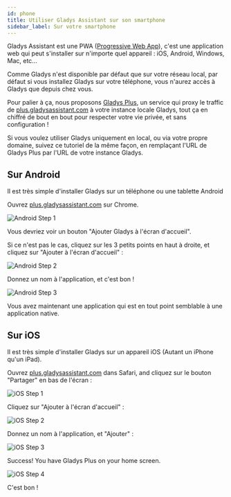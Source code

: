 ```yaml
---
id: phone
title: Utiliser Gladys Assistant sur son smartphone
sidebar_label: Sur votre smartphone
---
```


Gladys Assistant est une PWA ([Progressive Web App](https://fr.wikipedia.org/wiki/Progressive_web_app)), c'est une application web qui peut s'installer sur n'importe quel appareil : iOS, Android, Windows, Mac, etc...

Comme Gladys n'est disponible par défaut que sur votre réseau local, par défaut si vous installez Gladys sur votre téléphone, vous n'aurez accès à Gladys que depuis chez vous.

Pour palier à ça, nous proposons [Gladys Plus](/fr/plus), un service qui proxy le traffic de [plus.gladysassistant.com](https://plus.gladysassistant.com/) à votre instance locale Gladys, tout ça en chiffré de bout en bout pour respecter votre vie privée, et sans configuration !

Si vous voulez utiliser Gladys uniquement en local, ou via votre propre domaine, suivez ce tutoriel de la même façon, en remplaçant l'URL de Gladys Plus par l'URL de votre instance Gladys.

## Sur Android

Il est très simple d'installer Gladys sur un téléphone ou une tablette Android

Ouvrez [plus.gladysassistant.com](https://plus.gladysassistant.com/) sur Chrome.

![Android Step 1](../../../../../static/img/docs/fr/installation/phone/android-step-1.jpg)

Vous devriez voir un bouton "Ajouter Gladys à l'écran d'accueil".

Si ce n'est pas le cas, cliquez sur les 3 petits points en haut à droite, et cliquez sur "Ajouter à l'écran d'accueil" :

![Android Step 2](../../../../../static/img/docs/fr/installation/phone/android-step-2.jpg)

Donnez un nom à l'application, et c'est bon !

![Android Step 3](../../../../../static/img/docs/fr/installation/phone/android-step-3.jpg)

Vous avez maintenant une application qui est en tout point semblable à une application native.

## Sur iOS

Il est très simple d'installer Gladys sur un appareil iOS (Autant un iPhone qu'un iPad).

Ouvrez [plus.gladysassistant.com](https://plus.gladysassistant.com/) dans Safari, and cliquez sur le bouton "Partager" en bas de l'écran :

![iOS Step 1](../../../../../static/img/docs/en/installation/phone/ios-step-1.jpg)

Cliquez sur "Ajouter à l'écran d'accueil" :

![iOS Step 2](../../../../../static/img/docs/en/installation/phone/ios-step-2.jpg)

Donnez un nom à l'application, et "Ajouter" :

![iOS Step 3](../../../../../static/img/docs/en/installation/phone/ios-step-3.jpg)

Success! You have Gladys Plus on your home screen.

![iOS Step 4](../../../../../static/img/docs/en/installation/phone/ios-step-4.jpg)

C'est bon !
